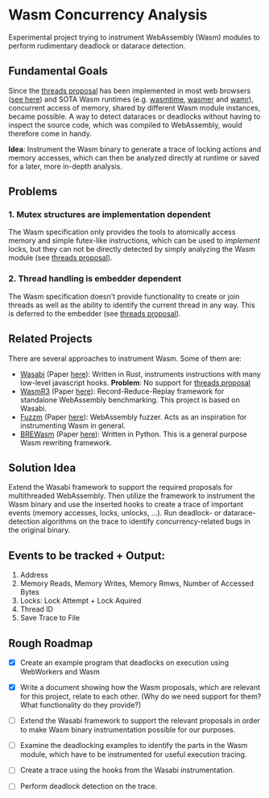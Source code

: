 # Wasm Concurrency Analysis

Experimental project trying to instrument WebAssembly (Wasm) modules to perform rudimentary deadlock or datarace detection.

## Fundamental Goals
Since the [threads proposal](https://github.com/WebAssembly/threads/blob/main/proposals/threads/Overview.md) has been implemented in most web browsers ([see here](https://developer.mozilla.org/en-US/docs/WebAssembly#browser_compatibility)) and SOTA Wasm runtimes (e.g. [wasmtime](https://github.com/bytecodealliance/wasmtime), [wasmer](https://github.com/wasmerio/wasmer) and [wamr](https://github.com/bytecodealliance/wasm-micro-runtime)), concurrent access of memory, shared by different Wasm module instances, became possible. A way to detect dataraces or deadlocks without having to inspect the source code, which was compiled to WebAssembly, would therefore come in handy.

**Idea**: Instrument the Wasm binary to generate a trace of locking actions and memory accesses, which can then be analyzed directly at runtime or saved for a later, more in-depth analysis.


## Problems
### 1. Mutex structures are implementation dependent
The Wasm specification only provides the tools to atomically access memory and simple futex-like instructions, which can be used to *implement* locks, but they can not be directly detected by simply analyzing the Wasm module (see [threads proposal](https://github.com/WebAssembly/threads/blob/main/proposals/threads/Overview.md)).

### 2. Thread handling is embedder dependent
The Wasm specification doesn't provide functionality to create or join threads as well as the ability to identify the current thread in any way. This is deferred to the embedder (see [threads proposal](https://github.com/WebAssembly/threads/blob/main/proposals/threads/Overview.md)).

## Related Projects
There are several approaches to instrument Wasm. Some of them are: 
- [Wasabi](https://github.com/danleh/wasabi/tree/master) (Paper [here](https://arxiv.org/pdf/1808.10652)): Written in Rust, instruments instructions with many low-level javascript hooks. **Problem**: No support for [threads proposal](https://github.com/WebAssembly/threads/blob/main/proposals/threads/Overview.md)
- [WasmR3](https://github.com/sola-st/wasm-r3) (Paper [here](https://arxiv.org/pdf/2409.00708)): Record-Reduce-Replay framework for standalone WebAssembly benchmarking. This project is based on Wasabi.
- [Fuzzm](https://github.com/fuzzm/fuzzm-project) (Paper [here](https://arxiv.org/pdf/2110.15433)): WebAssembly fuzzer. Acts as an inspiration for instrumenting Wasm in general.
- [BREWasm](https://github.com/security-pride/BREWasm/tree/main) (Paper [here](https://arxiv.org/pdf/2305.01454)): Written in Python. This is a general purpose Wasm rewriting framework.

## Solution Idea
Extend the Wasabi framework to support the required proposals for multithreaded WebAssembly. Then utilize the framework to instrument the Wasm binary and use the inserted hooks to create a trace of important events (memory accesses, locks, unlocks, ...). Run deadlock- or datarace-detection algorithms on the trace to identify concurrency-related bugs in the original binary.

## Events to be tracked + Output:
1. Address
2. Memory Reads, Memory Writes, Memory Rmws, Number of Accessed Bytes
3. Locks: Lock Attempt + Lock Aquired
4. Thread ID
5. Save Trace to File

## Rough Roadmap
- [x] Create an example program that deadlocks on execution using WebWorkers and Wasm

- [x] Write a document showing how the Wasm proposals, which are relevant for this project, relate to each other. (Why do we need support for them? What functionality do they provide?)

- [ ] Extend the Wasabi framework to support the relevant proposals in order to make Wasm binary instrumentation possible for our purposes.

- [ ] Examine the deadlocking examples to identify the parts in the Wasm module, which have to be instrumented for useful execution tracing.

- [ ] Create a trace using the hooks from the Wasabi instrumentation.

- [ ] Perform deadlock detection on the trace.
